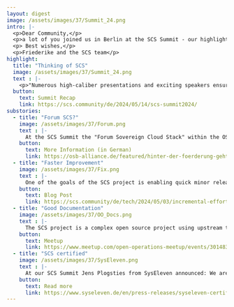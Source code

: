 ```yaml
---
layout: digest
image: /assets/images/37/Summit_24.png
intro: |-
  <p>Dear Community,</p>
  <p>a lot of you joined us in Berlin at the SCS Summit - our highlight of this spring. It was a pleasure to meet you all in person. For us it was important to proof that our software stack and our standards have an impact on open source communities, the society, and also business. Thank you for your support, your input, and your usage of SCS.</p>
  <p> Best wishes,</p>
  <p>Friederike and the SCS team</p>
highlight:
  title: "Thinking of SCS"
  image: /assets/images/37/Summit_24.png
  text : |-
    <p>"Numerous high-caliber presentations and exciting speakers ensured a day full of informative and inspiring moments at the SCS Summit 2024. It was impressive to see how much interest and goodwill there was from all sides - a clear sign that the Sovereign Cloud Stack is hitting the nerve of the times..." Do you want to read more about the Summit? (sorry, only in German)</p>
  button:
    text: Summit Recap
    link: https://scs.community/de/2024/05/14/scs-summit2024/
substories:
  - title: "Forum SCS?"
    image: /assets/images/37/Forum.png
    text : |-
      At the SCS Summit the "Forum Sovereign Cloud Stack" within the OSBA was announced, it is planed to be installed during the next months. This has taken up the cause of continuing the development of open standards and thus also enabling SCS certification. Founding members of the forum are (in alphabetical order): aov IT.Services GmbH, artcodix UG, B1 Systems GmbH, Cloud&Heat Technologies GmbH, OSISM GmbH, plusserver GmbH, ScaleUp Technologies GmbH, secunet Security Networks AG and SysEleven GmbH. They all rely on SCS and the open standards. And they want to continue to support and drive this forward in the long term.  
    button: 
      text: More Information (in German)
      link: https://osb-alliance.de/featured/hinter-der-foerderung-gehts-weiter
  - title: "Faster Improvement"
    image: /assets/images/37/Fix.png
    text : |-
      One of the goals of the SCS project is enabling quick minor releases so that improvements and benefits reach the operators as well as their customers faster. In the beginning of May OSISM 7.0.3 was released which containes fixes of known issues from R6. These improvements were made:  
    button:
      text: Blog Post 
      link: https://scs.community/de/tech/2024/05/03/incremental-efforts-osism-703/
  - title: "Good Documentation"
    image: /assets/images/37/OO_Docs.png
    text : |-
      The SCS project is a complex open source project using upstream technology and developing own software. This makes the documentation of results even more challenging than it already is to write docs. Max will talk about the approach of the SCS Docs and give insights of the implementation of the documentation. Join us to share your experiences.
    button:
      text: Meetup
      link: https://www.meetup.com/open-operations-meetup/events/301483192/
  - title: "SCS certified"
    image: /assets/images/37/SysEleven.png
    text : |-
      At our SCS Summit Jens Plogsties from SysEleven announced: We are now Sovereign Cloud Stack (SCS) certified! The certification makes it much easier for our customers to migrate their workloads from other SCS-compliant cloud providers to SysEleven.
    button:
      text: Read more
      link: https://www.syseleven.de/en/press-releases/syseleven-certified-for-sovereign-cloud-stack/
---
```

